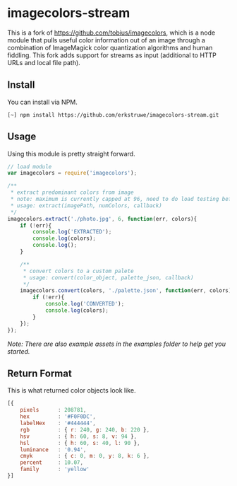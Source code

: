 
# imagecolors-stream

This is a fork of https://github.com/tobius/imagecolors, which is a node module that pulls useful color information out of an image through a combination of ImageMagick color quantization algorithms and human fiddling. This fork adds support for streams as input (additional to HTTP URLs and local file path).

## Install

You can install via NPM.

```shell
[~] npm install https://github.com/erkstruwe/imagecolors-stream.git
```

## Usage

Using this module is pretty straight forward.

```javascript
// load module
var imagecolors = require('imagecolors');

/**
 * extract predominant colors from image
 * note: maximum is currently capped at 96, need to do load testing before raising
 * usage: extract(imagePath, numColors, callback)
 */
imagecolors.extract('./photo.jpg', 6, function(err, colors){
    if (!err){
        console.log('EXTRACTED');
        console.log(colors);
        console.log();
    }

    /**
     * convert colors to a custom palete
     * usage: convert(color_object, palette_json, callback)
     */
    imagecolors.convert(colors, './palette.json', function(err, colors){
        if (!err){
            console.log('CONVERTED');
            console.log(colors);
        }
    });
});
```

_Note: There are also example assets in the examples folder to help get you started._

## Return Format

This is what returned color objects look like.

```javascript
[{
    pixels      : 208781,
    hex         : '#F0F0DC',
    labelHex    : '#444444',
    rgb         : { r: 240, g: 240, b: 220 },
    hsv         : { h: 60, s: 8, v: 94 },
    hsl         : { h: 60, s: 40, l: 90 },
    luminance   : '0.94',
    cmyk        : { c: 0, m: 0, y: 8, k: 6 },
    percent     : 10.07,
    family      : 'yellow'
}]
```

